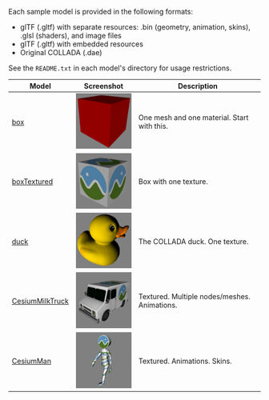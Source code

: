 Each sample model is provided in the following formats:
* glTF (.gltf) with separate resources: .bin (geometry, animation, skins), .glsl (shaders), and image files
* glTF (.gltf) with embedded resources
* Original COLLADA (.dae)

See the `README.txt` in each model's directory for usage restrictions.

| Model                                | Screenshot | Description|
|--------------------------------------|------------|------------|
| [box](box)                           | ![](box/screenshot/screenshot.png)             | One mesh and one material. Start with this. |
| [boxTextured](boxTextured)           | ![](boxTextured/screenshot/screenshot.png)     | Box with one texture. |
| [duck](duck)                         | ![](duck/screenshot/screenshot.png)            | The COLLADA duck. One texture. |
| [CesiumMilkTruck](CesiumMilkTruck)   | ![](CesiumMilkTruck/screenshot/screenshot.png) | Textured. Multiple nodes/meshes. Animations. |
| [CesiumMan](CesiumMan)               | ![](CesiumMan/screenshot/screenshot.png)       | Textured. Animations. Skins. |

<!--
| [SuperMurdoch](SuperMurdoch)         | ![](SuperMurdoch/screenshot/screenshot.png)    | Multiple materials. Translucency. |
| [rambler](rambler)                   |                                                | Lots of nodes/meshes. |
| [wine](wine)                         | ![](wine/screenshot/screenshot.png)            | Multiple textures and materials. |
-->
